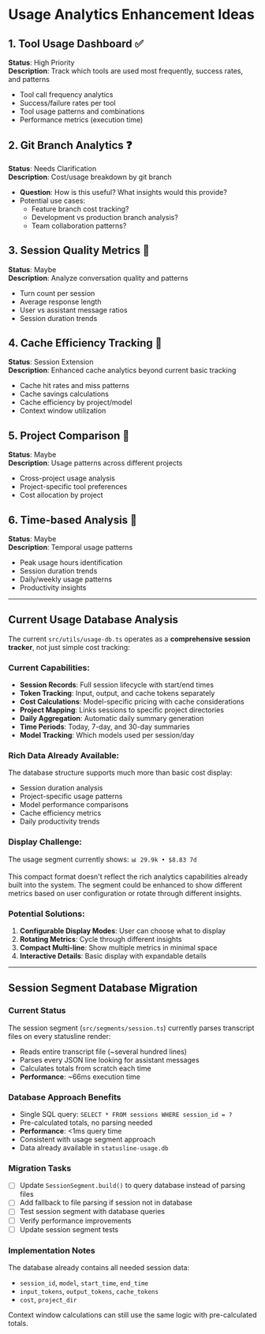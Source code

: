 # Usage Analytics Enhancement Ideas

## 1. Tool Usage Dashboard ✅

**Status**: High Priority  
**Description**: Track which tools are used most frequently, success
rates, and patterns

- Tool call frequency analytics
- Success/failure rates per tool
- Tool usage patterns and combinations
- Performance metrics (execution time)

## 2. Git Branch Analytics ❓

**Status**: Needs Clarification  
**Description**: Cost/usage breakdown by git branch

- **Question**: How is this useful? What insights would this provide?
- Potential use cases:
  - Feature branch cost tracking?
  - Development vs production branch analysis?
  - Team collaboration patterns?

## 3. Session Quality Metrics 🤔

**Status**: Maybe  
**Description**: Analyze conversation quality and patterns

- Turn count per session
- Average response length
- User vs assistant message ratios
- Session duration trends

## 4. Cache Efficiency Tracking 🔄

**Status**: Session Extension  
**Description**: Enhanced cache analytics beyond current basic
tracking

- Cache hit rates and miss patterns
- Cache savings calculations
- Cache efficiency by project/model
- Context window utilization

## 5. Project Comparison 🤔

**Status**: Maybe  
**Description**: Usage patterns across different projects

- Cross-project usage analysis
- Project-specific tool preferences
- Cost allocation by project

## 6. Time-based Analysis 🤔

**Status**: Maybe  
**Description**: Temporal usage patterns

- Peak usage hours identification
- Session duration trends
- Daily/weekly usage patterns
- Productivity insights

---

## Current Usage Database Analysis

The current `src/utils/usage-db.ts` operates as a **comprehensive
session tracker**, not just simple cost tracking:

### Current Capabilities:

- **Session Records**: Full session lifecycle with start/end times
- **Token Tracking**: Input, output, and cache tokens separately
- **Cost Calculations**: Model-specific pricing with cache
  considerations
- **Project Mapping**: Links sessions to specific project directories
- **Daily Aggregation**: Automatic daily summary generation
- **Time Periods**: Today, 7-day, and 30-day summaries
- **Model Tracking**: Which models used per session/day

### Rich Data Already Available:

The database structure supports much more than basic cost display:

- Session duration analysis
- Project-specific usage patterns
- Model performance comparisons
- Cache efficiency metrics
- Daily productivity trends

### Display Challenge:

The usage segment currently shows: `📊 29.9k • $8.83 7d`

This compact format doesn't reflect the rich analytics capabilities
already built into the system. The segment could be enhanced to show
different metrics based on user configuration or rotate through
different insights.

### Potential Solutions:

1. **Configurable Display Modes**: User can choose what to display
2. **Rotating Metrics**: Cycle through different insights
3. **Compact Multi-line**: Show multiple metrics in minimal space
4. **Interactive Details**: Basic display with expandable details

---

## Session Segment Database Migration

### Current Status
The session segment (`src/segments/session.ts`) currently parses transcript files on every statusline render:
- Reads entire transcript file (~several hundred lines)
- Parses every JSON line looking for assistant messages  
- Calculates totals from scratch each time
- **Performance**: ~66ms execution time

### Database Approach Benefits
- Single SQL query: `SELECT * FROM sessions WHERE session_id = ?`
- Pre-calculated totals, no parsing needed
- **Performance**: <1ms query time
- Consistent with usage segment approach
- Data already available in `statusline-usage.db`

### Migration Tasks
- [ ] Update `SessionSegment.build()` to query database instead of parsing files
- [ ] Add fallback to file parsing if session not in database
- [ ] Test session segment with database queries
- [ ] Verify performance improvements
- [ ] Update session segment tests

### Implementation Notes
The database already contains all needed session data:
- `session_id`, `model`, `start_time`, `end_time`  
- `input_tokens`, `output_tokens`, `cache_tokens`
- `cost`, `project_dir`

Context window calculations can still use the same logic with pre-calculated totals.
